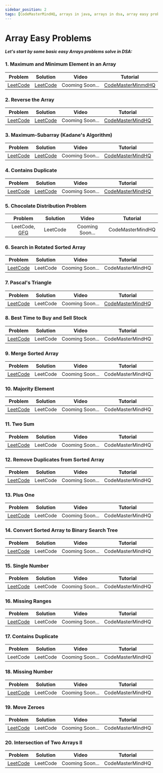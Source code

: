 ```yaml
---
sidebar_position: 2
tags: [CodeMasterMindHQ, arrays in java, arrays in dsa, array easy problems, array, max-min, reverse array, max-sub-array, Pascal's Triangle]
---
```


# Array Easy Problems

***Let's start by some basic easy Arrays problems solve in DSA:***

### 1. Maximum and Minimum Element in an Array 
   
   | Problem | Solution | Video |Tutorial |
   |:-------:|:--------:|:--------:|:--------:|
   | [LeetCode](https://leetcode.com/discuss/interview-question/3593060/Maximum-and-Minimum-Element-in-an-Array) | [LeetCode](https://leetcode.com/discuss/interview-question/3593060/Maximum-and-Minimum-Element-in-an-Array/1915347) |Cooming Soon... | [CodeMasterMinmdHQ](https://github.com/Ajay-Dhangar/CodeMastermindHQ/blob/main/solution/arrays/easy/code-in-java/Ex_1.java) |
### 2. Reverse the Array 
   
   | Problem | Solution |Video |Tutorial |
   |:-------:|:--------:|:--------:|:--------:|
   | [LeetCode](https://leetcode.com/discuss/interview-question/3593148/Reverse-the-Array) |[LeetCode](https://leetcode.com/discuss/interview-question/3593148/Reverse-the-Array/1915383) |Cooming Soon... | [CodeMasterMindHQ](https://github.com/Ajay-Dhangar/CodeMastermindHQ/blob/main/solution/arrays/easy/code-in-java/Ex_2.java) |

### 3. Maximum-Subarray (Kadane's Algorithm) 

   | Problem | Solution |Video |Tutorial |
   |:-------:|:--------:|:--------:|:--------:|
   | [LeetCode](https://leetcode.com/problems/maximum-subarray/) |[LeetCode](https://leetcode.com/problems/maximum-subarray/solutions/2671118/runtime-1ms-and-faster-100-in-java-easy-and-understanding-solution-in-java/) |Cooming Soon... | [CodeMasterMindHQ](https://github.com/Ajay-Dhangar/CodeMastermindHQ/blob/main/solution/arrays/easy/code-in-java/Ex_3.java) |

### 4. Contains Duplicate 

   | Problem | Solution |Video |Tutorial |
   |:-------:|:--------:|:--------:|:--------:|
   | [LeetCode](https://leetcode.com/problems/contains-duplicate/) |[LeetCode](https://leetcode.com/problems/contains-duplicate/solutions/2671057/easy-and-very-understanding-solution-in-java/) |Cooming Soon... | [CodeMasterMindHQ](https://github.com/Ajay-Dhangar/CodeMastermindHQ/blob/main/solution/arrays/easy/code-in-java/Ex_4.java) |

### 5. Chocolate Distribution Problem 

   | Problem | Solution |Video |Tutorial |
   |:-------:|:--------:|:--------:|:--------:|
   | LeetCode, [GFG](https://practice.geeksforgeeks.org/problems/chocolate-distribution-problem3825/1) |LeetCode |Cooming Soon... | CodeMasterMindHQ|

### 6. Search in Rotated Sorted Array 

   | Problem | Solution |Video |Tutorial |
   |:-------:|:--------:|:--------:|:--------:|
   | [LeetCode](https://leetcode.com/problems/search-in-rotated-sorted-array/) |LeetCode |Cooming Soon... | CodeMasterMindHQ|

### 7. Pascal's Triangle 

   | Problem | Solution |Video |Tutorial |
   |:-------:|:--------:|:--------:|:--------:|
   | [LeetCode](https://leetcode.com/problems/pascals-triangle/) |LeetCode |Cooming Soon... | [CodeMasterMindHQ](https://github.com/Ajay-Dhangar/CodeMastermindHQ/blob/main/solution/arrays/easy/code-in-java/Ex_7.java)|

### 8. Best Time to Buy and Sell Stock 

   | Problem | Solution |Video |Tutorial |
   |:-------:|:--------:|:--------:|:--------:|
   | [LeetCode](https://leetcode.com/problems/best-time-to-buy-and-sell-stock/) |LeetCode |Cooming Soon... | CodeMasterMindHQ|

### 9.  Merge Sorted Array 

   | Problem | Solution |Video |Tutorial |
   |:-------:|:--------:|:--------:|:--------:|
   | [LeetCode](https://leetcode.com/problems/merge-sorted-array/) |LeetCode |Cooming Soon... | CodeMasterMindHQ|

### 10. Majority Element

   | Problem | Solution |Video |Tutorial |
   |:-------:|:--------:|:--------:|:--------:|
   | [LeetCode](https://leetcode.com/problems/majority-element/) |LeetCode |Cooming Soon... | CodeMasterMindHQ|

### 11. Two Sum

   | Problem | Solution |Video |Tutorial |
   |:-------:|:--------:|:--------:|:--------:|
   | [LeetCode](https://leetcode.com/problems/two-sum/) |LeetCode |Cooming Soon... | CodeMasterMindHQ|

### 12. Remove Duplicates from Sorted Array

   | Problem | Solution |Video |Tutorial |
   |:-------:|:--------:|:--------:|:--------:|
   | [LeetCode](https://leetcode.com/problems/remove-duplicates-from-sorted-array/) |LeetCode |Cooming Soon... | CodeMasterMindHQ|

### 13. Plus One

   | Problem | Solution |Video |Tutorial |
   |:-------:|:--------:|:--------:|:--------:|
   | [LeetCode](https://leetcode.com/problems/plus-one/) |LeetCode |Cooming Soon... | CodeMasterMindHQ|

### 14. Convert Sorted Array to Binary Search Tree

   | Problem | Solution |Video |Tutorial |
   |:-------:|:--------:|:--------:|:--------:|
   | [LeetCode](https://leetcode.com/problems/convert-sorted-array-to-binary-search-tree/) |LeetCode |Cooming Soon... | CodeMasterMindHQ|

### 15. Single Number

   | Problem | Solution |Video |Tutorial |
   |:-------:|:--------:|:--------:|:--------:|
   |[LeetCode](https://leetcode.com/problems/single-number/) |LeetCode |Cooming Soon... | CodeMasterMindHQ|

### 16. Missing Ranges

   | Problem | Solution |Video |Tutorial |
   |:-------:|:--------:|:--------:|:--------:|
   | [LeetCode](https://leetcode.com/problems/missing-ranges/) |LeetCode |Cooming Soon... | CodeMasterMindHQ|

### 17. Contains Duplicate

   | Problem | Solution |Video |Tutorial |
   |:-------:|:--------:|:--------:|:--------:|
   | LeetCode |LeetCode |Cooming Soon... | CodeMasterMindHQ|

### 18. Missing Number

   | Problem | Solution |Video |Tutorial |
   |:-------:|:--------:|:--------:|:--------:|
   | [LeetCode](https://leetcode.com/problems/missing-number/) |LeetCode |Cooming Soon... | CodeMasterMindHQ|

### 19. Move Zeroes

   | Problem | Solution |Video |Tutorial |
   |:-------:|:--------:|:--------:|:--------:|
   | [LeetCode](https://leetcode.com/problems/move-zeroes/) |LeetCode |Cooming Soon... | CodeMasterMindHQ|

### 20. Intersection of Two Arrays II

   | Problem | Solution |Video |Tutorial |
   |:-------:|:--------:|:--------:|:--------:|
   | [LeetCode](https://leetcode.com/problems/intersection-of-two-arrays-ii/) |LeetCode |Cooming Soon... | CodeMasterMindHQ|

